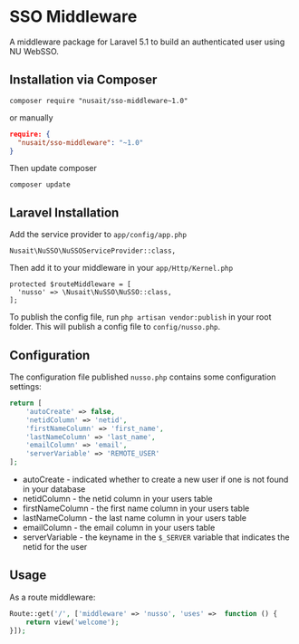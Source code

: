 # SSO Middleware
A middleware package for Laravel 5.1 to build an authenticated user using NU WebSSO.

## Installation via Composer
```
composer require "nusait/sso-middleware~1.0"
```
or manually
```json
require: {
  "nusait/sso-middleware": "~1.0"
}
```
Then update composer
```
composer update
```
## Laravel Installation

Add the service provider to `app/config/app.php`
```
Nusait\NuSSO\NuSSOServiceProvider::class,
```
Then add it to your middleware in your `app/Http/Kernel.php`
```
protected $routeMiddleware = [
  'nusso' => \Nusait\NuSSO\NuSSO::class,
];
```
To publish the config file, run `php artisan vendor:publish` in your root folder. This will publish a config file to `config/nusso.php`.

## Configuration
The configuration file published `nusso.php` contains some configuration settings:

```php
return [
    'autoCreate' => false,
    'netidColumn' => 'netid',
    'firstNameColumn' => 'first_name',
    'lastNameColumn' => 'last_name',
    'emailColumn' => 'email',
    'serverVariable' => 'REMOTE_USER'
];
```
* autoCreate - indicated whether to create a new user if one is not found in your database
* netidColumn - the netid column in your users table
* firstNameColumn - the first name column in your users table
* lastNameColumn - the last name column in your users table
* emailColumn - the email column in your users table
* serverVariable - the keyname in the `$_SERVER` variable that indicates the netid for the user

## Usage
As a route middleware:
```php
Route::get('/', ['middleware' => 'nusso', 'uses' =>  function () {
    return view('welcome');
}]);
```